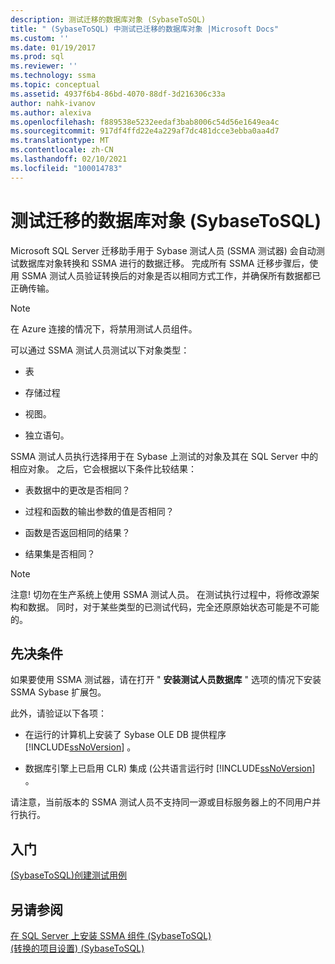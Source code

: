 ```yaml
---
description: 测试迁移的数据库对象 (SybaseToSQL)
title: " (SybaseToSQL) 中测试已迁移的数据库对象 |Microsoft Docs"
ms.custom: ''
ms.date: 01/19/2017
ms.prod: sql
ms.reviewer: ''
ms.technology: ssma
ms.topic: conceptual
ms.assetid: 4937f6b4-86bd-4070-88df-3d216306c33a
author: nahk-ivanov
ms.author: alexiva
ms.openlocfilehash: f889538e5232eedaf3bab8006c54d56e1649ea4c
ms.sourcegitcommit: 917df4ffd22e4a229af7dc481dcce3ebba0aa4d7
ms.translationtype: MT
ms.contentlocale: zh-CN
ms.lasthandoff: 02/10/2021
ms.locfileid: "100014783"
---
```

# <a name="testing-migrated-database-objects-sybasetosql"></a>测试迁移的数据库对象 (SybaseToSQL)
Microsoft SQL Server 迁移助手用于 Sybase 测试人员 (SSMA 测试器) 会自动测试数据库对象转换和 SSMA 进行的数据迁移。 完成所有 SSMA 迁移步骤后，使用 SSMA 测试人员验证转换后的对象是否以相同方式工作，并确保所有数据都已正确传输。  
  
> [!NOTE]  
> 在 Azure 连接的情况下，将禁用测试人员组件。  
  
可以通过 SSMA 测试人员测试以下对象类型：  
  
-   表  
  
-   存储过程  
  
-   视图。  
  
-   独立语句。  
  
SSMA 测试人员执行选择用于在 Sybase 上测试的对象及其在 SQL Server 中的相应对象。 之后，它会根据以下条件比较结果：  
  
-   表数据中的更改是否相同？  
  
-   过程和函数的输出参数的值是否相同？  
  
-   函数是否返回相同的结果？  
  
-   结果集是否相同？  
  
> [!NOTE]  
> 注意! 切勿在生产系统上使用 SSMA 测试人员。 在测试执行过程中，将修改源架构和数据。 同时，对于某些类型的已测试代码，完全还原原始状态可能是不可能的。  
  
## <a name="prerequisites"></a>先决条件  
如果要使用 SSMA 测试器，请在打开 " **安装测试人员数据库** " 选项的情况下安装 SSMA Sybase 扩展包。  
  
此外，请验证以下各项：  
  
-   在运行的计算机上安装了 Sybase OLE DB 提供程序 [!INCLUDE[ssNoVersion](../../includes/ssnoversion-md.md)] 。  
  
-   数据库引擎上已启用 CLR) 集成 (公共语言运行时 [!INCLUDE[ssNoVersion](../../includes/ssnoversion-md.md)] 。  
  
请注意，当前版本的 SSMA 测试人员不支持同一源或目标服务器上的不同用户并行执行。  
  
## <a name="getting-started"></a>入门  
[&#40;SybaseToSQL&#41;创建测试用例 ](../../ssma/sybase/creating-test-cases-sybasetosql.md)  
  
## <a name="see-also"></a>另请参阅  
[在 SQL Server 上安装 SSMA 组件 &#40;SybaseToSQL&#41;](../../ssma/sybase/installing-ssma-components-on-sql-server-sybasetosql.md)  
[&#40;转换的项目设置&#41; &#40;SybaseToSQL&#41;](../../ssma/sybase/project-settings-conversion-sybasetosql.md)  
  
